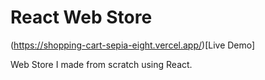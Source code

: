 # React Web Store

(https://shopping-cart-sepia-eight.vercel.app/)[Live Demo]

Web Store I made from scratch using React. 
